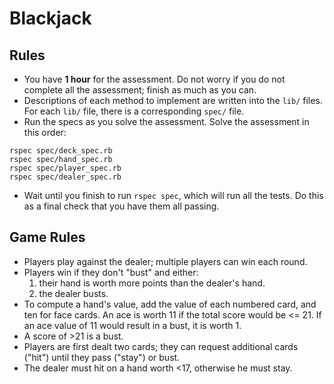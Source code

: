 # Blackjack

## Rules

* You have **1 hour** for the assessment. Do not worry if you do not
  complete all the assessment; finish as much as you can.
* Descriptions of each method to implement are written into the `lib/`
  files. For each `lib/` file, there is a corresponding `spec/` file.
* Run the specs as you solve the assessment. Solve the assessment in
  this order:

```
rspec spec/deck_spec.rb
rspec spec/hand_spec.rb
rspec spec/player_spec.rb
rspec spec/dealer_spec.rb
```

* Wait until you finish to run `rspec spec`, which will run all the
  tests. Do this as a final check that you have them all passing.

## Game Rules

* Players play against the dealer; multiple players can win each
  round.
* Players win if they don't "bust" and either:
    1. their hand is worth more points than the dealer's hand.
    2. the dealer busts.
* To compute a hand's value, add the value of each numbered card, and
  ten for face cards. An ace is worth 11 if the total score would be
  <= 21. If an ace value of 11 would result in a bust, it is worth 1.
* A score of >21 is a bust.
* Players are first dealt two cards; they can request additional cards
  ("hit") until they pass ("stay") or bust.
* The dealer must hit on a hand worth <17, otherwise he must stay.

